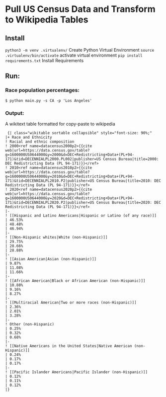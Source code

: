 # Pull US Census Data and Transform to Wikipedia Tables


## Install
`python3 -m venv .virtualenv/` Create Python Virtual Environment
`source .virtualenv/bin/activate` activate virtual environment
`pip install requirements.txt` Install Requirements

## Run:

### Race population percentages:
`$ python main.py -s CA -p 'Los Angeles'` 

### Output:
A wikitext table formatted for copy-paste to wikipedia
```
 {| class="wikitable sortable collapsible" style="font-size: 90%;"   
|+ Race and Ethnicity
! Racial and ethnic composition
! 2000<ref name=datacensus2000p2>{{cite web|url=https://data.census.gov/table?g=1600000US0644000&y=2000&d=DEC+Redistricting+Data+(PL+94-171)&tid=DECENNIALPL2000.PL002|publisher=US Census Bureau|title=2000: DEC Redistricting Data (PL 94-171)}}</ref>
! 2010<ref name=datacensus2010p2>{{cite web|url=https://data.census.gov/table?g=1600000US0644000&y=2010&d=DEC+Redistricting+Data+(PL+94-171)&tid=DECENNIALPL2010.P2|publisher=US Census Bureau|title=2010: DEC Redistricting Data (PL 94-171)}}</ref>
! 2020<ref name=datacensus2020p2>{{cite web|url=https://data.census.gov/table?g=1600000US0644000&y=2020&d=DEC+Redistricting+Data+(PL+94-171)&tid=DECENNIALPL2020.P2|publisher=US Census Bureau|title=2020: DEC Redistricting Data (PL 94-171)}}</ref>
|-
! [[Hispanic and Latino Americans|Hispanic or Latino (of any race)]]
| 46.53%
| 48.48%
| 46.94%
|-
! [[Non-Hispanic whites|White (non-Hispanic)]]
| 29.75%
| 28.66%
| 28.88%
|-
! [[Asian American|Asian (non-Hispanic)]]
| 9.87%
| 11.08%
| 11.66%
|-
! [[African American|Black or African American (non-Hispanic)]]
| 10.88%
| 9.16%
| 8.27%
|-
! [[Multiracial American|Two or more races (non-Hispanic)]]
| 2.36%
| 2.01%
| 3.28%
|-
! Other (non-Hispanic)
| 0.25%
| 0.32%
| 0.68%
|-
! [[Native Americans in the United States|Native American (non-Hispanic)]]
| 0.24%
| 0.17%
| 0.17%
|-
! [[Pacific Islander Americans|Pacific Islander (non-Hispanic)]]
| 0.12%
| 0.11%
| 0.12%
|}
```

